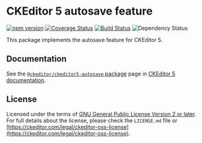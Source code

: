 CKEditor 5 autosave feature
========================================

[![npm version](https://badge.fury.io/js/%40ckeditor%2Fckeditor5-autosave.svg)](https://www.npmjs.com/package/@ckeditor/ckeditor5-autosave)
[![Coverage Status](https://coveralls.io/repos/github/ckeditor/ckeditor5/badge.svg?branch=master)](https://coveralls.io/github/ckeditor/ckeditor5?branch=master)
[![Build Status](https://app.travis-ci.com/github/ckeditor/ckeditor5.svg?branch=master)](https://app.travis-ci.com/github/ckeditor/ckeditor5)
![Dependency Status](https://img.shields.io/librariesio/release/npm/ckeditor5)

This package implements the autosave feature for CKEditor 5.

## Documentation

See the [`@ckeditor/ckeditor5-autosave` package](https://ckeditor.com/docs/ckeditor5/latest/api/autosave.html) page in [CKEditor 5 documentation](https://ckeditor.com/docs/ckeditor5/latest/).

## License

Licensed under the terms of [GNU General Public License Version 2 or later](http://www.gnu.org/licenses/gpl.html). For full details about the license, please check the `LICENSE.md` file or [https://ckeditor.com/legal/ckeditor-oss-license](https://ckeditor.com/legal/ckeditor-oss-license).
